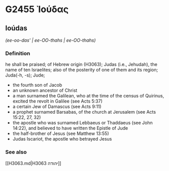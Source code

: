 # G2455 Ἰούδας

## Ioúdas

_(ee-oo-das' | ee-OO-thahs | ee-OO-thahs)_

### Definition

he shall be praised; of Hebrew origin (H3063); Judas (i.e., Jehudah), the name of ten Israelites; also of the posterity of one of them and its region; Juda(-h, -s); Jude; 

- the fourth son of Jacob
- an unknown ancestor of Christ
- a man surnamed the Galilean, who at the time of the census of Quirinus, excited the revolt in Galilee (see Acts 5:37)
- a certain Jew of Damascus (see Acts 9:11)
- a prophet surnamed Barsabas, of the church at Jerusalem (see Acts 15:22, 27, 32)
- the apostle who was surnamed Lebbaeus or Thaddaeus (see John 14:22), and believed to have written the Epistle of Jude
- the half-brother of Jesus (see Matthew 13:55)
- Judas Iscariot, the apostle who betrayed Jesus

### See also

[[H3063.md|H3063 יהודה]]
